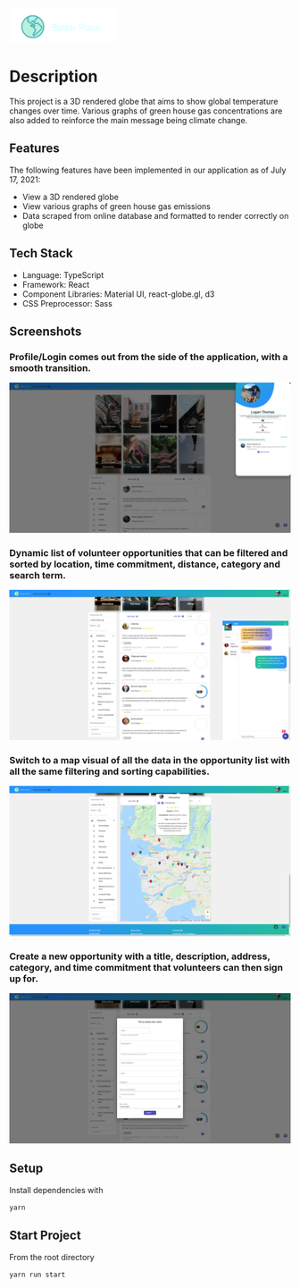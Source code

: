 !["Screenshot of URLs page"](https://github.com/msarauer/better-place/blob/master/docs/better-place.png?raw=true)

# Description

This project is a 3D rendered globe that aims to show global temperature changes over time. Various graphs of green house gas concentrations are also added to reinforce the main message being climate change.

## Features

The following features have been implemented in our application as of July 17, 2021:

- View a 3D rendered globe
- View various graphs of green house gas emissions
- Data scraped from online database and formatted to render correctly on globe

## Tech Stack

- Language: TypeScript
- Framework: React
- Component Libraries: Material UI, react-globe.gl, d3
- CSS Preprocessor: Sass

## Screenshots

### Profile/Login comes out from the side of the application, with a smooth transition.

!["Screenshot of URLs page"](https://github.com/msarauer/better-place/blob/master/docs/profile.png?raw=true)

### Dynamic list of volunteer opportunities that can be filtered and sorted by location, time commitment, distance, category and search term.

!["Screenshot of register page"](https://github.com/msarauer/better-place/blob/master/docs/list.png?raw=true)

### Switch to a map visual of all the data in the opportunity list with all the same filtering and sorting capabilities.

!["Screenshot of register page"](https://github.com/msarauer/better-place/blob/master/docs/map.png?raw=true)

### Create a new opportunity with a title, description, address, category, and time commitment that volunteers can then sign up for.

!["Screenshot of register page"](https://github.com/msarauer/better-place/blob/master/docs/new.png?raw=true)

## Setup

Install dependencies with 

```sh
yarn
```

## Start Project

From the root directory

```sh
yarn run start
```
